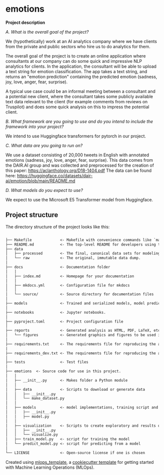 # emotions

**Project description**

*A. What is the overall goal of the project?*

We (hypothetically) work at an AI analytics company where we have clients from the private and public sectors who hire us to do analytics for them.

The overall goal of the project is to create an online application where consultants at our company can do some quick and impressive NLP analytics for clients. 
In the application, the consultant will be able to upload a text string for emotion classification. The app takes a text string, and returns an "emotion prediction" containing the predicted emotion (sadness, joy, love, anger, fear, surprise).
  

A typical use case could be an informal meeting between a consultant and a potential new client, where the consultant takes some publicly available text data relevant to the client (for example comments from reviews on Truspilot) 
and does some quick analysis on this to impress the potential client.  


*B. What framework are you going to use and do you intend to include the framework into your project?*

We intend to use Huggingface transformers for pytorch in our project. 

*C. What data are you going to run on?*

We use a dataset consisting of 20,000 tweets in English with annotated emotions (sadness, joy, love, anger, fear, surprise). 
This data comes from the DAIR.AI group and was collected and preprocessed for the creation of this paper: https://aclanthology.org/D18-1404.pdf 
The data can be found here: 
https://huggingface.co/datasets/dair-ai/emotion/blob/main/README.md


*D. What models do you expect to use?*

We expect to use the Microsoft E5 Transformer model from Huggingface.  

## Project structure

The directory structure of the project looks like this:

```txt

├── Makefile             <- Makefile with convenience commands like `make data` or `make train`
├── README.md            <- The top-level README for developers using this project.
├── data
│   ├── processed        <- The final, canonical data sets for modeling.
│   └── raw              <- The original, immutable data dump.
│
├── docs                 <- Documentation folder
│   │
│   ├── index.md         <- Homepage for your documentation
│   │
│   ├── mkdocs.yml       <- Configuration file for mkdocs
│   │
│   └── source/          <- Source directory for documentation files
│
├── models               <- Trained and serialized models, model predictions, or model summaries
│
├── notebooks            <- Jupyter notebooks.
│
├── pyproject.toml       <- Project configuration file
│
├── reports              <- Generated analysis as HTML, PDF, LaTeX, etc.
│   └── figures          <- Generated graphics and figures to be used in reporting
│
├── requirements.txt     <- The requirements file for reproducing the analysis environment
|
├── requirements_dev.txt <- The requirements file for reproducing the analysis environment
│
├── tests                <- Test files
│
├── emotions  <- Source code for use in this project.
│   │
│   ├── __init__.py      <- Makes folder a Python module
│   │
│   ├── data             <- Scripts to download or generate data
│   │   ├── __init__.py
│   │   └── make_dataset.py
│   │
│   ├── models           <- model implementations, training script and prediction script
│   │   ├── __init__.py
│   │   ├── model.py
│   │
│   ├── visualization    <- Scripts to create exploratory and results oriented visualizations
│   │   ├── __init__.py
│   │   └── visualize.py
│   ├── train_model.py   <- script for training the model
│   └── predict_model.py <- script for predicting from a model
│
└── LICENSE              <- Open-source license if one is chosen
```

Created using [mlops_template](https://github.com/SkafteNicki/mlops_template),
a [cookiecutter template](https://github.com/cookiecutter/cookiecutter) for getting
started with Machine Learning Operations (MLOps).
